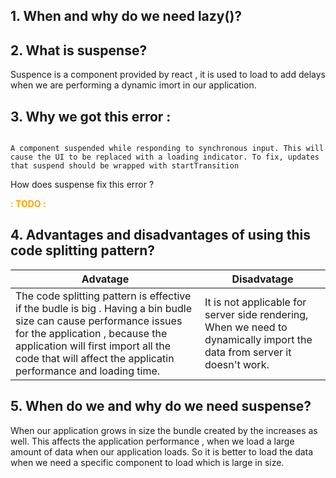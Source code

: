 ## 1. When and why do we need lazy()?

## 2. What is suspense?

Suspence is a component provided by react , it is used to load to add delays when we are performing a dynamic imort in our application.

## 3. Why we got this error :

<code>
A component suspended while responding to synchronous input. This will cause the UI to be replaced with a loading indicator. To fix, updates that suspend should be wrapped with startTransition
</code>

How does suspense fix this error ?

<p style="color: orange; font-weight:bold;">: TODO :</p>

## 4. Advantages and disadvantages of using this code splitting pattern?

| Advatage                                                                                                                                                                                                                                                      | Disadvatage                                                                                                              |
| ------------------------------------------------------------------------------------------------------------------------------------------------------------------------------------------------------------------------------------------------------------- | ------------------------------------------------------------------------------------------------------------------------ |
| The code splitting pattern is effective if the budle is big . Having a bin budle size can cause performance issues for the application , because the application will first import all the code that will affect the applicatin performance and loading time. | It is not applicable for server side rendering, When we need to dynamically import the data from server it doesn't work. |

## 5. When do we and why do we need suspense?

When our application grows in size the bundle created by the increases as well. This affects the application performance , when we load a large amount of data when our application loads. So it is better to load the data when we need a specific component to load which is large in size.
